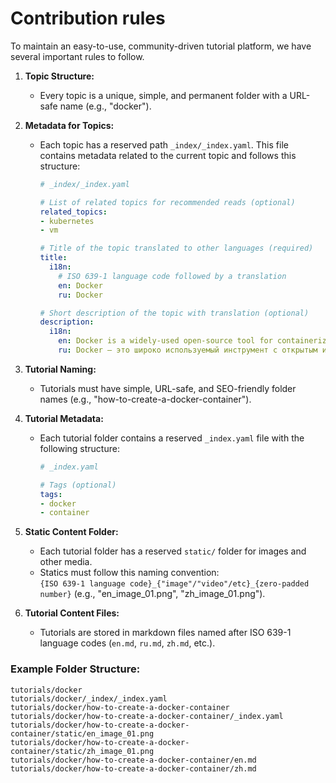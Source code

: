 # Contribution rules
To maintain an easy-to-use, community-driven tutorial platform, we have several important rules to follow.

1. **Topic Structure:**
   - Every topic is a unique, simple, and permanent folder with a URL-safe name (e.g., "docker").

2. **Metadata for Topics:**
   - Each topic has a reserved path `_index/_index.yaml`. This file contains metadata related to the current topic and follows this structure:

     ```yaml
     # _index/_index.yaml

     # List of related topics for recommended reads (optional)
     related_topics:
     - kubernetes
     - vm

     # Title of the topic translated to other languages (required)
     title:
       i18n:
         # ISO 639-1 language code followed by a translation
         en: Docker
         ru: Docker

     # Short description of the topic with translation (optional)
     description:
       i18n:
         en: Docker is a widely-used open-source tool for containerization...
         ru: Docker — это широко используемый инструмент с открытым исходным кодом для контейнеризации...
     ```
3. **Tutorial Naming:**
   - Tutorials must have simple, URL-safe, and SEO-friendly folder names (e.g., "how-to-create-a-docker-container").

4. **Tutorial Metadata:**
   - Each tutorial folder contains a reserved `_index.yaml` file with the following structure:

     ```yaml
     # _index.yaml

     # Tags (optional)
     tags:
     - docker
     - container
     ```

5. **Static Content Folder:**
   - Each tutorial folder has a reserved `static/` folder for images and other media.
   - Statics must follow this naming convention:  
   `{ISO 639-1 language code}_{"image"/"video"/etc}_{zero-padded number}` (e.g., "en_image_01.png", "zh_image_01.png").

6. **Tutorial Content Files:**
   - Tutorials are stored in markdown files named after ISO 639-1 language codes (`en.md`, `ru.md`, `zh.md`, etc.).

### Example Folder Structure:

```
tutorials/docker
tutorials/docker/_index/_index.yaml
tutorials/docker/how-to-create-a-docker-container
tutorials/docker/how-to-create-a-docker-container/_index.yaml
tutorials/docker/how-to-create-a-docker-container/static/en_image_01.png
tutorials/docker/how-to-create-a-docker-container/static/zh_image_01.png
tutorials/docker/how-to-create-a-docker-container/en.md
tutorials/docker/how-to-create-a-docker-container/zh.md
```
